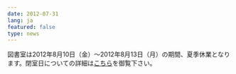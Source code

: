 ```yaml
---
date: 2012-07-31
lang: ja
featured: false
type: news
---
```

図書室は2012年8月10日（金）～2012年8月13日（月）の期間、夏季休業となります。閉室日についての詳細は<a href="http://www.hi.u-tokyo.ac.jp/tosho/tosho.html">こちら</a>を御覧下さい。
